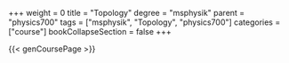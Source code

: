 +++
weight = 0
title = "Topology"
degree = "msphysik"
parent = "physics700"
tags = ["msphysik", "Topology", "physics700"]
categories = ["course"]
bookCollapseSection = false
+++

{{< genCoursePage >}}
